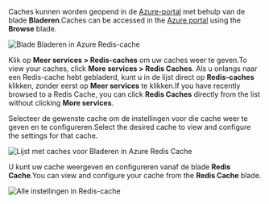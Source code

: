 <span data-ttu-id="6caf6-101">Caches kunnen worden geopend in de [Azure-portal](https://portal.azure.com) met behulp van de blade **Bladeren**.</span><span class="sxs-lookup"><span data-stu-id="6caf6-101">Caches can be accessed in the [Azure portal](https://portal.azure.com) using the **Browse** blade.</span></span>

![Blade Bladeren in Azure Redis-cache](media/redis-cache-browse/redis-cache-browse.png)

<span data-ttu-id="6caf6-103">Klik op **Meer services > Redis-caches** om uw caches weer te geven.</span><span class="sxs-lookup"><span data-stu-id="6caf6-103">To view your caches, click **More services > Redis Caches**.</span></span> <span data-ttu-id="6caf6-104">Als u onlangs naar een Redis-cache hebt gebladerd, kunt u in de lijst direct op **Redis-caches** klikken, zonder eerst op **Meer services** te klikken.</span><span class="sxs-lookup"><span data-stu-id="6caf6-104">If you have recently browsed to a Redis Cache, you can click **Redis Caches** directly from the list without clicking **More services**.</span></span>

<span data-ttu-id="6caf6-105">Selecteer de gewenste cache om de instellingen voor die cache weer te geven en te configureren.</span><span class="sxs-lookup"><span data-stu-id="6caf6-105">Select the desired cache to view and configure the settings for that cache.</span></span>

![Lijst met caches voor Bladeren in Azure Redis Cache](media/redis-cache-browse/redis-caches.png)

<span data-ttu-id="6caf6-107">U kunt uw cache weergeven en configureren vanaf de blade **Redis Cache**.</span><span class="sxs-lookup"><span data-stu-id="6caf6-107">You can view and configure your cache from the **Redis Cache** blade.</span></span>

![Alle instellingen in Redis-cache](media/redis-cache-browse/redis-cache-blade.png)

